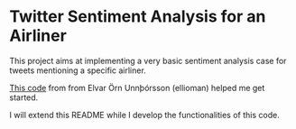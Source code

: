 # Twitter Sentiment Analysis for an Airliner

This project aims at implementing a very basic sentiment analysis case for tweets mentioning a specific airliner.

[This code](https://github.com/ellioman/Twitter-Sentiment-Analysis) from from Elvar Örn Unnþórsson (ellioman) helped me get started.

I will extend this README while I develop the functionalities of this code.
